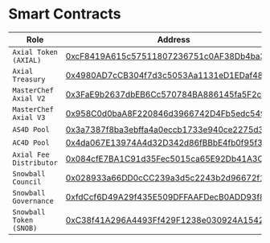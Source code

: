 # Smart Contracts

| Role                       | Address                                                                                                               |
| -------------------------- | --------------------------------------------------------------------------------------------------------------------- |
| `Axial Token (AXIAL)`      | [0xcF8419A615c57511807236751c0AF38Db4ba3351](https://snowtrace.io/address/0xcF8419A615c57511807236751c0AF38Db4ba3351) |
| `Axial Treasury`           | [0x4980AD7cCB304f7d3c5053Aa1131eD1EDaf48809](https://snowtrace.io/address/0x4980AD7cCB304f7d3c5053Aa1131eD1EDaf48809) |
| `MasterChef Axial V2`      | [0x3FaE9b2637dbEB6Cc570784BA886145fa5F2c0f6](https://snowtrace.io/address/0x3FaE9b2637dbEB6Cc570784BA886145fa5F2c0f6) |
| `MasterChef Axial V3`      | [0x958C0d0baA8F220846d3966742D4Fb5edc5493D3](https://snowtrace.io/address/0x958C0d0baA8F220846d3966742D4Fb5edc5493D3) |
| `AS4D Pool`                | [0x3a7387f8ba3ebffa4a0eccb1733e940ce2275d3f](https://snowtrace.io/address/0x3a7387f8ba3ebffa4a0eccb1733e940ce2275d3f) |
| `AC4D Pool`                | [0x4da067E13974A4d32D342d86fBBbE4fb0f95f382](https://snowtrace.io/address/0x4da067E13974A4d32D342d86fBBbE4fb0f95f382) |
| `Axial Fee Distributor`    | [0x084cfE7BA1C91d35Fec5015ca65E92Db41A3C9f7](https://snowtrace.io/address/0x084cfE7BA1C91d35Fec5015ca65E92Db41A3C9f7) |
| `Snowball Council`         | [0x028933a66DD0cCC239a3d5c2243b2d96672f11F5](https://snowtrace.io/address/0x028933a66DD0cCC239a3d5c2243b2d96672f11F5) |
| `Snowball Governance`      | [0xfdCcf6D49A29f435E509DFFAAFDecB0ADD93f8C0](https://snowtrace.io/address/0xfdCcf6D49A29f435E509DFFAAFDecB0ADD93f8C0) |
| `Snowball Token (SNOB)`    | [0xC38f41A296A4493Ff429F1238e030924A1542e50](https://snowtrace.io/address/0xC38f41A296A4493Ff429F1238e030924A1542e50) |
